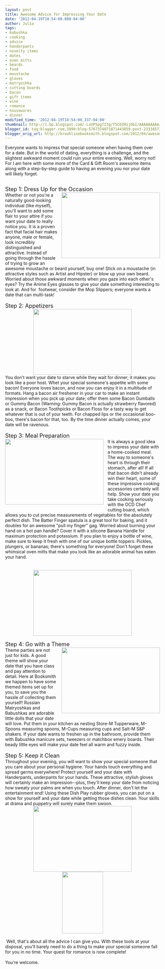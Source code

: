 ```yaml
---
layout: post
title: Awesome Advice for Impressing Your Date
date: '2012-04-19T18:54:00.000-04:00'
author: Julia
tags:
- babushka
- cooking
- advice
- handerpants
- novelty items
- dates
- oven mitts
- beards
- food
- moustache
- gloves
- matryoshka
- cutting boards
- bacon
- gift items
- wine
- romance
- housewares
- dinner
modified_time: '2012-04-19T18:54:00.337-04:00'
thumbnail: http://1.bp.blogspot.com/-LxUP5pgfI3g/T5COZHzjObI/AAAAAAAAAJg/Tvl8ZRu67QY/s72-c/blog+021.jpg
blogger_id: tag:blogger.com,1999:blog-5767374071871443859.post-2331657385587183287
blogger_orig_url: http://brooklinebooksmith.blogspot.com/2012/04/awesome-advice-for-impressing-your-date.html
---
```


Everyone wants to impress that special someone when having them over for a date. But in the world of dating, everything is a challenge, and the slightest awkward moment could ruin your entire evening. Well, worry not! For I am here with some more of the Card &amp; Gift Room's awesome items along with a step-by-step&nbsp;guide to&nbsp;having an&nbsp;evening you&nbsp;nor your date will&nbsp;likely forget.<br /><br /><div style="border-bottom: medium none; border-left: medium none; border-right: medium none; border-top: medium none;"><span style="font-size: large;">Step 1: Dress&nbsp;Up&nbsp;for the Occasion</span></div><div style="border-bottom: medium none; border-left: medium none; border-right: medium none; border-top: medium none;"><a href="http://1.bp.blogspot.com/-LxUP5pgfI3g/T5COZHzjObI/AAAAAAAAAJg/Tvl8ZRu67QY/s1600/blog+021.jpg" imageanchor="1" style="clear: right; cssfloat: right; float: right; margin-bottom: 1em; margin-left: 1em;"><img border="0" height="213" qda="true" src="http://1.bp.blogspot.com/-LxUP5pgfI3g/T5COZHzjObI/AAAAAAAAAJg/Tvl8ZRu67QY/s320/blog+021.jpg" width="320" /></a>Whether or not you're a naturally good-looking individual (like myself), you'll want to add some flair to your attire if you want your date to really notice you. It is a proven fact that facial hair makes anyone, male or female, look incredibly distinguished and attractive. Instead of going through the hassle of trying to grow an awesome moustache or beard yourself, buy one! Stick on a moustache (in attractive styles such as Artist and Hipster) or blow up your own beard. Worried about those awkward moments when you gaze into each other's eyes? Try the Anime Eyes glasses to give your date something interesting to look at. And for&nbsp; footwear, consider the Mop Slippers; everyone wants a date that can multi-task!</div><br /><div style="border-bottom: medium none; border-left: medium none; border-right: medium none; border-top: medium none;"><span style="font-size: large;">Step 2: Appetizers</span></div><div class="separator" style="clear: both; text-align: center;"><a href="http://4.bp.blogspot.com/-j8Su-t7Rczw/T5COdzy4e3I/AAAAAAAAAJo/P3TTlHpnSfs/s1600/blog+016.jpg" imageanchor="1" style="margin-left: 1em; margin-right: 1em;"><img border="0" height="213" qda="true" src="http://4.bp.blogspot.com/-j8Su-t7Rczw/T5COdzy4e3I/AAAAAAAAAJo/P3TTlHpnSfs/s320/blog+016.jpg" width="320" /></a></div><div style="border-bottom: medium none; border-left: medium none; border-right: medium none; border-top: medium none;">You don't want your date to starve while they wait for dinner; it makes you look like a poor host. Whet your special someone's appetite with some bacon! Everyone loves bacon, and now you can enjoy it in a multitude of formats. Hang a bacon air freshener in your car to make an instant impression when you pick up your date; offer them some Bacon Gumballs or Gummy Bacon (Warning: Gummy Bacon is actually strawberry flavored) as a snack, or Bacon Toothpicks or Bacon Floss for a tasty way to get whatever that is out of your teeth. For chapped lips or the occasional boo-boo, there's bacon for that, too. By the time dinner actually comes, your date will be ravenous.</div><br /><span style="font-size: large;">Step 3: Meal Preparation</span><br /><div class="separator" style="border-bottom: medium none; border-left: medium none; border-right: medium none; border-top: medium none; clear: both; text-align: center;"><a href="http://1.bp.blogspot.com/-VWNru7HNj0I/T5CR8FoB4-I/AAAAAAAAAJw/VbOvssSiufs/s1600/blog+022.jpg" imageanchor="1" style="clear: left; cssfloat: left; float: left; margin-bottom: 1em; margin-right: 1em;"><img border="0" height="213" qda="true" src="http://1.bp.blogspot.com/-VWNru7HNj0I/T5CR8FoB4-I/AAAAAAAAAJw/VbOvssSiufs/s320/blog+022.jpg" width="320" /></a></div>It is always a good idea to impress your date with a home-cooked meal. The way to someone's heart is through their stomach, after all! If all that bacon didn't already win their heart, some of these impressive cooking accessories certainly will help. Show your date you take cooking seriously with the OCD Chef cutting board, which allows you to cut precise measurements of vegetables for the absolutely perfect dish. The Batter Finger spatula is a great tool for baking, and it doubles for an awesome "pull my finger" gag. Worried about burning your hand on a hot pan handle? Cover it with a silicone Banana Handle for maximum protection and potassium. If you plan to enjoy a bottle of wine, make sure to keep it fresh with one of our unique bottle toppers: Pickles, plungers, or bananas; there's something for everyone! Don't forget these whimsical oven mitts that make you look like an adorable animal has eaten your hand. <br /><br /><br /><div class="separator" style="clear: both; text-align: center;"><a href="http://1.bp.blogspot.com/-Mjg6imiAP1Y/T5CUUVlTNtI/AAAAAAAAAJ4/tqMSOUYsnrw/s1600/blog+003.jpg" imageanchor="1" style="margin-left: 1em; margin-right: 1em;"><img border="0" height="213" qda="true" src="http://1.bp.blogspot.com/-Mjg6imiAP1Y/T5CUUVlTNtI/AAAAAAAAAJ4/tqMSOUYsnrw/s320/blog+003.jpg" width="320" /></a></div><br /><span style="font-size: large;">Step 4: Go with a Theme</span><br /><div style="border-bottom: medium none; border-left: medium none; border-right: medium none; border-top: medium none;"><a href="http://4.bp.blogspot.com/-1reN9skA-Ew/T5CUmizDJ1I/AAAAAAAAAKA/zK1Vc0LXB3c/s1600/blog+007.jpg" imageanchor="1" style="clear: right; cssfloat: right; float: right; margin-bottom: 1em; margin-left: 1em;"><img border="0" height="213" qda="true" src="http://4.bp.blogspot.com/-1reN9skA-Ew/T5CUmizDJ1I/AAAAAAAAAKA/zK1Vc0LXB3c/s320/blog+007.jpg" width="320" /></a>Theme parties are not just for kids. A good theme will show your date that you have class and pay attention to detail. Here at Booksmith we happen to have some themed items set up for you, to save you the hassle of collecting them yourself! Russian Matryoshkas and Babushkas are adorable little dolls that your date will love. Put them in your kitchen as nesting Store-M Tupperware, M-Spoons measuring spoons,&nbsp;M-Cups measuring cups and Salt-M S&amp;P shakers.&nbsp;If your date wants to freshen up in the&nbsp;bathroom, provide them with Babushka manicure sets, tweezers or&nbsp;matchbox emery boards. Their beady little eyes&nbsp;will make your date feel all warm and fuzzy inside.</div><div style="border-bottom: medium none; border-left: medium none; border-right: medium none; border-top: medium none;"><br /></div><div style="border-bottom: medium none; border-left: medium none; border-right: medium none; border-top: medium none;"><span style="font-size: large;">Step 5: Keep it Clean</span></div><div style="border-bottom: medium none; border-left: medium none; border-right: medium none; border-top: medium none;">Throughout your&nbsp;evening, you will want to show your special someone that you care about your personal hygiene. Your hands touch everything and spread germs everywhere! Protect yourself and your date with Handerpants, underpants for your hands. These attractive, stylish gloves will certainly make an impression--plus, they'll keep your date from noticing how sweaty your palms are when you touch. After dinner, don't let the entertainment end! Using these Dish Play rubber gloves, you can put on a show for yourself and your date while getting those dishes clean. Your skills at drama and puppetry will surely make them swoon.</div><div class="separator" style="border-bottom: medium none; border-left: medium none; border-right: medium none; border-top: medium none; clear: both; text-align: center;"><a href="http://3.bp.blogspot.com/--KbVTDqsAjk/T5CW5xgYbkI/AAAAAAAAAKI/C4UpY1U7_cg/s1600/blog+026.jpg" imageanchor="1" style="margin-left: 1em; margin-right: 1em;"><img border="0" height="213" qda="true" src="http://3.bp.blogspot.com/--KbVTDqsAjk/T5CW5xgYbkI/AAAAAAAAAKI/C4UpY1U7_cg/s320/blog+026.jpg" width="320" /></a><a href="http://2.bp.blogspot.com/-KmkyxZqOkH4/T5CW8Nrc3XI/AAAAAAAAAKQ/Y52g4RaUx88/s1600/blog+001.jpg" imageanchor="1" style="margin-left: 1em; margin-right: 1em;"><img border="0" height="200" qda="true" src="http://2.bp.blogspot.com/-KmkyxZqOkH4/T5CW8Nrc3XI/AAAAAAAAAKQ/Y52g4RaUx88/s200/blog+001.jpg" width="133" /></a></div><div class="separator" style="border-bottom: medium none; border-left: medium none; border-right: medium none; border-top: medium none; clear: both; text-align: center;"><br /></div><div style="border-bottom: medium none; border-left: medium none; border-right: medium none; border-top: medium none;">&nbsp;Well, that's about all the advice I can give you. With these tools at your disposal, you'll barely need to do a thing to make your special someone fall for you in no time. Your quest for romance is now complete!</div><div style="border-bottom: medium none; border-left: medium none; border-right: medium none; border-top: medium none;"><br /></div><div style="border-bottom: medium none; border-left: medium none; border-right: medium none; border-top: medium none;">You're welcome.</div><div style="border-bottom: medium none; border-left: medium none; border-right: medium none; border-top: medium none;"><br /></div>